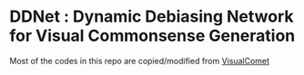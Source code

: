 # DDNet : Dynamic Debiasing Network for Visual Commonsense Generation 

Most of the codes in this repo are copied/modified from [VisualComet](https://github.com/jamespark3922/visual-comet)

